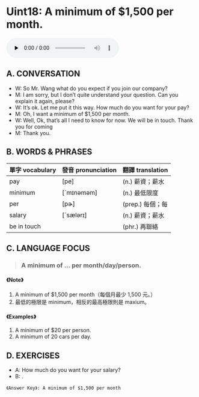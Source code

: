 # Uint18: A minimum of $1,500 per month.

<audio controls preload="none"><source src="https://channelplus.ner.gov.tw/api/audio/5ad2e65bf95e3500064f4394"></audio>

## A. CONVERSATION
* W: So Mr. Wang what do you expect if you join our company?
* M: I am sorry, but I don’t quite understand your question. Can you explain it again, please?
* W: It’s ok. Let me put it this way. How much do you want for your pay?
* M: Oh, I want a minimum of $1,500 per month.
* W: Well, Ok, that’s all I need to know for now. We will be in touch. Thank you for coming
* M: Thank you.

## B. WORDS & PHRASES
單字 vocabulary|發音 pronunciation|翻譯 translation
---|---|---
pay |[pe]|(n.) 薪資；薪水
minimum |[ˋmɪnәmәm]|(n.) 最低限度
per |[pɚ]|(prep.) 每個；每
salary |[ˋsælәrɪ]|(n.) 薪資；薪水
be in touch ||(phr.) 再聯絡

## C. LANGUAGE FOCUS
> ### A minimum of ... per month/day/person.

#### 《Note》
1. A minimum of $1,500 per month（每個月最少 1,500 元。）
1. 最低的極限是 minimum，相反的最高極限則是 maxium。

#### 《Examples》
1. A minimum of $20 per person.
1. A minimum of 20 cars per day.

## D. EXERCISES
* A: How much do you want for your salary?
* B: .

`《Answer Key》: A minimum of $1,500 per month`